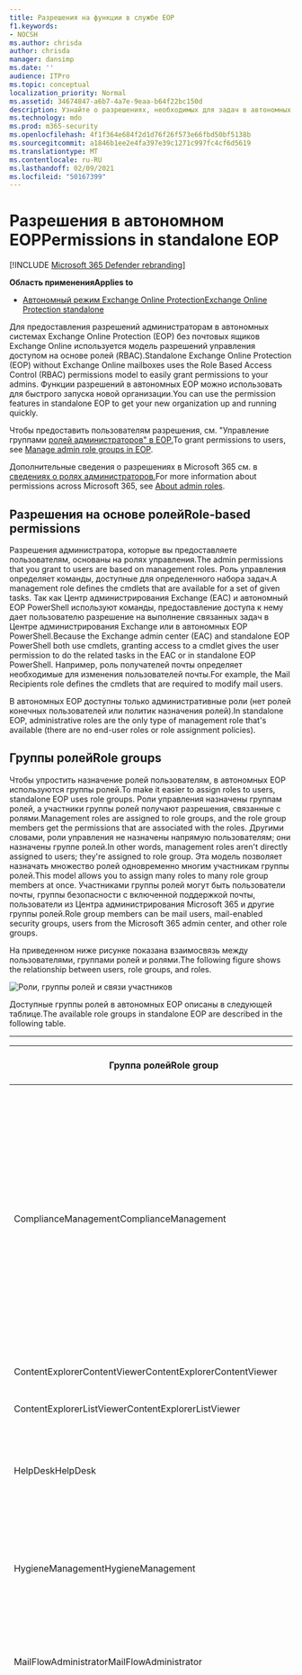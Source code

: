 ```yaml
---
title: Разрешения на функции в службе EOP
f1.keywords:
- NOCSH
ms.author: chrisda
author: chrisda
manager: dansimp
ms.date: ''
audience: ITPro
ms.topic: conceptual
localization_priority: Normal
ms.assetid: 34674847-a6b7-4a7e-9eaa-b64f22bc150d
description: Узнайте о разрешениях, необходимых для задач в автономных средствах Exchange Online Protection
ms.technology: mdo
ms.prod: m365-security
ms.openlocfilehash: 4f1f364e684f2d1d76f26f573e66fbd50bf5138b
ms.sourcegitcommit: a1846b1ee2e4fa397e39c1271c997fc4cf6d5619
ms.translationtype: MT
ms.contentlocale: ru-RU
ms.lasthandoff: 02/09/2021
ms.locfileid: "50167399"
---
```

# <a name="permissions-in-standalone-eop"></a><span data-ttu-id="bd343-103">Разрешения в автономном EOP</span><span class="sxs-lookup"><span data-stu-id="bd343-103">Permissions in standalone EOP</span></span>

[!INCLUDE [Microsoft 365 Defender rebranding](../includes/microsoft-defender-for-office.md)]

<span data-ttu-id="bd343-104">**Область применения**</span><span class="sxs-lookup"><span data-stu-id="bd343-104">**Applies to**</span></span>
-  [<span data-ttu-id="bd343-105">Автономный режим Exchange Online Protection</span><span class="sxs-lookup"><span data-stu-id="bd343-105">Exchange Online Protection standalone</span></span>](https://go.microsoft.com/fwlink/?linkid=2148611)

<span data-ttu-id="bd343-106">Для предоставления разрешений администраторам в автономных системах Exchange Online Protection (EOP) без почтовых ящиков Exchange Online используется модель разрешений управления доступом на основе ролей (RBAC).</span><span class="sxs-lookup"><span data-stu-id="bd343-106">Standalone Exchange Online Protection (EOP) without Exchange Online mailboxes uses the Role Based Access Control (RBAC) permissions model to easily grant permissions to your admins.</span></span> <span data-ttu-id="bd343-107">Функции разрешений в автономных EOP можно использовать для быстрого запуска новой организации.</span><span class="sxs-lookup"><span data-stu-id="bd343-107">You can use the permission features in standalone EOP to get your new organization up and running quickly.</span></span>

<span data-ttu-id="bd343-108">Чтобы предоставить пользователям разрешения, см. "Управление группами [ролей администраторов" в EOP.](manage-admin-role-group-permissions-in-eop.md)</span><span class="sxs-lookup"><span data-stu-id="bd343-108">To grant permissions to users, see [Manage admin role groups in EOP](manage-admin-role-group-permissions-in-eop.md).</span></span>

<span data-ttu-id="bd343-109">Дополнительные сведения о разрешениях в Microsoft 365 см. в [сведениях о ролях администраторов.](https://docs.microsoft.com/microsoft-365/admin/add-users/about-admin-roles)</span><span class="sxs-lookup"><span data-stu-id="bd343-109">For more information about permissions across Microsoft 365, see [About admin roles](https://docs.microsoft.com/microsoft-365/admin/add-users/about-admin-roles).</span></span>

## <a name="role-based-permissions"></a><span data-ttu-id="bd343-110">Разрешения на основе ролей</span><span class="sxs-lookup"><span data-stu-id="bd343-110">Role-based permissions</span></span>

<span data-ttu-id="bd343-111">Разрешения администратора, которые вы предоставляете пользователям, основаны на ролях управления.</span><span class="sxs-lookup"><span data-stu-id="bd343-111">The admin permissions that you grant to users are based on management roles.</span></span> <span data-ttu-id="bd343-112">Роль управления определяет команды, доступные для определенного набора задач.</span><span class="sxs-lookup"><span data-stu-id="bd343-112">A management role defines the cmdlets that are available for a set of given tasks.</span></span> <span data-ttu-id="bd343-113">Так как Центр администрирования Exchange (EAC) и автономный EOP PowerShell используют команды, предоставление доступа к нему дает пользователю разрешение на выполнение связанных задач в Центре администрирования Exchange или в автономных EOP PowerShell.</span><span class="sxs-lookup"><span data-stu-id="bd343-113">Because the Exchange admin center (EAC) and standalone EOP PowerShell both use cmdlets, granting access to a cmdlet gives the user permission to do the related tasks in the EAC or in standalone EOP PowerShell.</span></span> <span data-ttu-id="bd343-114">Например, роль получателей почты определяет необходимые для изменения пользователей почты.</span><span class="sxs-lookup"><span data-stu-id="bd343-114">For example, the Mail Recipients role defines the cmdlets that are required to modify mail users.</span></span>

<span data-ttu-id="bd343-115">В автономных EOP доступны только административные роли (нет ролей конечных пользователей или политик назначения ролей).</span><span class="sxs-lookup"><span data-stu-id="bd343-115">In standalone EOP, administrative roles are the only type of management role that's available (there are no end-user roles or role assignment policies).</span></span>

## <a name="role-groups"></a><span data-ttu-id="bd343-116">Группы ролей</span><span class="sxs-lookup"><span data-stu-id="bd343-116">Role groups</span></span>

<span data-ttu-id="bd343-117">Чтобы упростить назначение ролей пользователям, в автономных EOP используются группы ролей.</span><span class="sxs-lookup"><span data-stu-id="bd343-117">To make it easier to assign roles to users, standalone EOP uses role groups.</span></span> <span data-ttu-id="bd343-118">Роли управления назначены группам ролей, а участники группы ролей получают разрешения, связанные с ролями.</span><span class="sxs-lookup"><span data-stu-id="bd343-118">Management roles are assigned to role groups, and the role group members get the permissions that are associated with the roles.</span></span> <span data-ttu-id="bd343-119">Другими словами, роли управления не назначены напрямую пользователям; они назначены группе ролей.</span><span class="sxs-lookup"><span data-stu-id="bd343-119">In other words, management roles aren't directly assigned to users; they're assigned to role group.</span></span> <span data-ttu-id="bd343-120">Эта модель позволяет назначать множество ролей одновременно многим участникам группы ролей.</span><span class="sxs-lookup"><span data-stu-id="bd343-120">This model allows you to assign many roles to many role group members at once.</span></span> <span data-ttu-id="bd343-121">Участниками группы ролей могут быть пользователи почты, группы безопасности с включенной поддержкой почты, пользователи из Центра администрирования Microsoft 365 и другие группы ролей.</span><span class="sxs-lookup"><span data-stu-id="bd343-121">Role group members can be mail users, mail-enabled security groups, users from the Microsoft 365 admin center, and other role groups.</span></span>

<span data-ttu-id="bd343-122">На приведенном ниже рисунке показана взаимосвязь между пользователями, группами ролей и ролями.</span><span class="sxs-lookup"><span data-stu-id="bd343-122">The following figure shows the relationship between users, role groups, and roles.</span></span>

![Роли, группы ролей и связи участников](../../media/ITPro_Security_RBAC_EXO_SimplifiedRoleGroupRelationship.png)

<span data-ttu-id="bd343-124">Доступные группы ролей в автономных EOP описаны в следующей таблице.</span><span class="sxs-lookup"><span data-stu-id="bd343-124">The available role groups in standalone EOP are described in the following table.</span></span>

****

|<span data-ttu-id="bd343-125">Группа ролей</span><span class="sxs-lookup"><span data-stu-id="bd343-125">Role group</span></span>|<span data-ttu-id="bd343-126">Описание</span><span class="sxs-lookup"><span data-stu-id="bd343-126">Description</span></span>|<span data-ttu-id="bd343-127">Назначены роли по умолчанию</span><span class="sxs-lookup"><span data-stu-id="bd343-127">Default roles assigned</span></span>|
|---|---|---|
|<span data-ttu-id="bd343-128">ComplianceManagement</span><span class="sxs-lookup"><span data-stu-id="bd343-128">ComplianceManagement</span></span>|<span data-ttu-id="bd343-129">Настройте и управляйте настройками соответствия в организации, включая предотвращение потери данных (DLP), если ваша подписка обладает возможностями защиты от потери данных.</span><span class="sxs-lookup"><span data-stu-id="bd343-129">Configure and manage compliance settings within the organization, including data loss prevention (DLP) if your subscription has DLP capabilities.</span></span> <p> <span data-ttu-id="bd343-130">Члены роли [администратора соответствия](https://docs.microsoft.com/azure/active-directory/users-groups-roles/directory-assign-admin-roles#compliance-administrator) требованиям в Azure AD автоматически получают разрешения этой группы ролей.</span><span class="sxs-lookup"><span data-stu-id="bd343-130">Members of the [Compliance Administrator](https://docs.microsoft.com/azure/active-directory/users-groups-roles/directory-assign-admin-roles#compliance-administrator) role in Azure AD automatically get the permissions of this role group.</span></span>|<span data-ttu-id="bd343-131">Журналы аудита</span><span class="sxs-lookup"><span data-stu-id="bd343-131">Audit Logs</span></span> <p> <span data-ttu-id="bd343-132">Администрирование соответствия требованиям</span><span class="sxs-lookup"><span data-stu-id="bd343-132">Compliance Administration</span></span> <p> <span data-ttu-id="bd343-133">Управление правами на доступ к данным</span><span class="sxs-lookup"><span data-stu-id="bd343-133">Information Rights Management</span></span> <p> <span data-ttu-id="bd343-134">Управление хранением</span><span class="sxs-lookup"><span data-stu-id="bd343-134">Retention Management</span></span> <p> <span data-ttu-id="bd343-135">View-Only аудита</span><span class="sxs-lookup"><span data-stu-id="bd343-135">View-Only Audit Logs</span></span> <p> <span data-ttu-id="bd343-136">Конфигурация только для чтения</span><span class="sxs-lookup"><span data-stu-id="bd343-136">View-Only Configuration</span></span> <p> <span data-ttu-id="bd343-137">Получатели только для чтения</span><span class="sxs-lookup"><span data-stu-id="bd343-137">View-Only Recipients</span></span>|
|<span data-ttu-id="bd343-138">ContentExplorerContentViewer</span><span class="sxs-lookup"><span data-stu-id="bd343-138">ContentExplorerContentViewer</span></span>|<span data-ttu-id="bd343-139">Не используется.</span><span class="sxs-lookup"><span data-stu-id="bd343-139">Not used.</span></span>|<span data-ttu-id="bd343-140">Просмотр контента классификации данных</span><span class="sxs-lookup"><span data-stu-id="bd343-140">Data Classification Content Viewer</span></span>|
|<span data-ttu-id="bd343-141">ContentExplorerListViewer</span><span class="sxs-lookup"><span data-stu-id="bd343-141">ContentExplorerListViewer</span></span>|<span data-ttu-id="bd343-142">Не используется.</span><span class="sxs-lookup"><span data-stu-id="bd343-142">Not used.</span></span>|<span data-ttu-id="bd343-143">Просмотр списка классификации данных</span><span class="sxs-lookup"><span data-stu-id="bd343-143">Data Classification List Viewer</span></span>|
|<span data-ttu-id="bd343-144">HelpDesk</span><span class="sxs-lookup"><span data-stu-id="bd343-144">HelpDesk</span></span>|<span data-ttu-id="bd343-145">Просмотр почтовых пользователей и управление ими.</span><span class="sxs-lookup"><span data-stu-id="bd343-145">View and manage mail users.</span></span>|<span data-ttu-id="bd343-146">Сброс пароля</span><span class="sxs-lookup"><span data-stu-id="bd343-146">Reset Password</span></span> <p> <span data-ttu-id="bd343-147">Параметры пользователя</span><span class="sxs-lookup"><span data-stu-id="bd343-147">User Options</span></span> <p> <span data-ttu-id="bd343-148">Получатели только для чтения</span><span class="sxs-lookup"><span data-stu-id="bd343-148">View-Only Recipients</span></span>|
|<span data-ttu-id="bd343-149">HygieneManagement</span><span class="sxs-lookup"><span data-stu-id="bd343-149">HygieneManagement</span></span>|<span data-ttu-id="bd343-150">Управление функциями защиты (защита от нежелательной почты, вредоносных программ и т. д.).</span><span class="sxs-lookup"><span data-stu-id="bd343-150">Manage protection features (anti-spam, anti-malware, etc.).</span></span>|<span data-ttu-id="bd343-151">Санативная транспортировка</span><span class="sxs-lookup"><span data-stu-id="bd343-151">Transport Hygiene</span></span> <p> <span data-ttu-id="bd343-152">Конфигурация только для чтения</span><span class="sxs-lookup"><span data-stu-id="bd343-152">View-Only Configuration</span></span> <p> <span data-ttu-id="bd343-153">Получатели только для чтения</span><span class="sxs-lookup"><span data-stu-id="bd343-153">View-Only Recipients</span></span>|
|<span data-ttu-id="bd343-154">MailFlowAdministrator</span><span class="sxs-lookup"><span data-stu-id="bd343-154">MailFlowAdministrator</span></span>|<span data-ttu-id="bd343-155">Просмотр и управление принятыми доменами и соединитетелями</span><span class="sxs-lookup"><span data-stu-id="bd343-155">View and manage accepted domains and connectors</span></span>|<span data-ttu-id="bd343-156">Удаленные и принятые домены</span><span class="sxs-lookup"><span data-stu-id="bd343-156">Remote and Accepted Domains</span></span> <p> <span data-ttu-id="bd343-157">Получатели только для чтения</span><span class="sxs-lookup"><span data-stu-id="bd343-157">View-Only Recipients</span></span>|
|<span data-ttu-id="bd343-158">OrganizationManagement</span><span class="sxs-lookup"><span data-stu-id="bd343-158">OrganizationManagement</span></span>|<span data-ttu-id="bd343-159">Доступ администратора ко всей организации и возможность выполнения практически любой задачи.</span><span class="sxs-lookup"><span data-stu-id="bd343-159">Admin access to the entire organization and the ability to perform almost any task.</span></span> <p> <span data-ttu-id="bd343-160">Члены роли [глобального администратора](https://docs.microsoft.com/azure/active-directory/users-groups-roles/directory-assign-admin-roles#global-administrator--company-administrator) в Azure AD автоматически получают разрешения этой группы ролей.</span><span class="sxs-lookup"><span data-stu-id="bd343-160">Members of the [Global Administrator](https://docs.microsoft.com/azure/active-directory/users-groups-roles/directory-assign-admin-roles#global-administrator--company-administrator) role in Azure AD automatically get the permissions of this role group.</span></span> <p> <span data-ttu-id="bd343-161">**Важно!** Поскольку группа ролей OrganizationManagement является мощной ролью, только пользователи, которые выполняют административные задачи на уровне организации, должны быть членами этой группы ролей.</span><span class="sxs-lookup"><span data-stu-id="bd343-161">**Important**: Because the OrganizationManagement role group is a powerful role, only users that perform organizational-level administrative tasks should be members of this role group.</span></span>|<span data-ttu-id="bd343-162">AntiMalware</span><span class="sxs-lookup"><span data-stu-id="bd343-162">AntiMalware</span></span> <p> <span data-ttu-id="bd343-163">AntiSpam</span><span class="sxs-lookup"><span data-stu-id="bd343-163">AntiSpam</span></span> <p> <span data-ttu-id="bd343-164">Журналы аудита</span><span class="sxs-lookup"><span data-stu-id="bd343-164">Audit Logs</span></span> <p> <span data-ttu-id="bd343-165">Администратор соответствия</span><span class="sxs-lookup"><span data-stu-id="bd343-165">Compliance Administrator</span></span> <p> <span data-ttu-id="bd343-166">Динамические группы рассылки</span><span class="sxs-lookup"><span data-stu-id="bd343-166">Distribution Groups</span></span> <p> <span data-ttu-id="bd343-167">Управление правами на доступ к данным</span><span class="sxs-lookup"><span data-stu-id="bd343-167">Information Rights Management</span></span> <p> <span data-ttu-id="bd343-168">Создание получателей почты</span><span class="sxs-lookup"><span data-stu-id="bd343-168">Mail Recipient Creation</span></span> <p> <span data-ttu-id="bd343-169">Получатели почты</span><span class="sxs-lookup"><span data-stu-id="bd343-169">Mail Recipients</span></span> <p> <span data-ttu-id="bd343-170">Отслеживание сообщений</span><span class="sxs-lookup"><span data-stu-id="bd343-170">Message Tracking</span></span> <p> <span data-ttu-id="bd343-171">Миграция</span><span class="sxs-lookup"><span data-stu-id="bd343-171">Migration</span></span> <p> <span data-ttu-id="bd343-172">Клиентский доступ организации</span><span class="sxs-lookup"><span data-stu-id="bd343-172">Organization Client Access</span></span> <p> <span data-ttu-id="bd343-173">Конфигурация организации</span><span class="sxs-lookup"><span data-stu-id="bd343-173">Organization Configuration</span></span> <p> <span data-ttu-id="bd343-174">Параметры транспорта организации</span><span class="sxs-lookup"><span data-stu-id="bd343-174">Organization Transport Settings</span></span> <p> <span data-ttu-id="bd343-175">Карантин</span><span class="sxs-lookup"><span data-stu-id="bd343-175">Quarantine</span></span> <p> <span data-ttu-id="bd343-176">Политики получателей</span><span class="sxs-lookup"><span data-stu-id="bd343-176">Recipient Policies</span></span> <p> <span data-ttu-id="bd343-177">Удаленные и принятые домены</span><span class="sxs-lookup"><span data-stu-id="bd343-177">Remote and Accepted Domains</span></span> <p> <span data-ttu-id="bd343-178">Сброс пароля</span><span class="sxs-lookup"><span data-stu-id="bd343-178">Reset Password</span></span> <p> <span data-ttu-id="bd343-179">Управление хранением</span><span class="sxs-lookup"><span data-stu-id="bd343-179">Retention Management</span></span> <p> <span data-ttu-id="bd343-180">Управление ролами</span><span class="sxs-lookup"><span data-stu-id="bd343-180">Role Management</span></span> <p> <span data-ttu-id="bd343-181">Администратор безопасности</span><span class="sxs-lookup"><span data-stu-id="bd343-181">Security Administrator</span></span> <p> <span data-ttu-id="bd343-182">Создание и членство в группах безопасности</span><span class="sxs-lookup"><span data-stu-id="bd343-182">Security Group Creation and Membership</span></span> <p> <span data-ttu-id="bd343-183">Читатель сведений о безопасности</span><span class="sxs-lookup"><span data-stu-id="bd343-183">Security Reader</span></span> <p> <span data-ttu-id="bd343-184">Администратор меток конфиденциальности</span><span class="sxs-lookup"><span data-stu-id="bd343-184">Sensitivity Label Administrator</span></span> <p> <span data-ttu-id="bd343-185">Контроль</span><span class="sxs-lookup"><span data-stu-id="bd343-185">Supervision</span></span> <p> <span data-ttu-id="bd343-186">Санативная транспортировка</span><span class="sxs-lookup"><span data-stu-id="bd343-186">Transport Hygiene</span></span> <p> <span data-ttu-id="bd343-187">Правила транспорта</span><span class="sxs-lookup"><span data-stu-id="bd343-187">Transport Rules</span></span> <p> <span data-ttu-id="bd343-188">Параметры пользователя</span><span class="sxs-lookup"><span data-stu-id="bd343-188">User Options</span></span> <p> <span data-ttu-id="bd343-189">View-Only antiMalware</span><span class="sxs-lookup"><span data-stu-id="bd343-189">View-Only AntiMalware</span></span> <p> <span data-ttu-id="bd343-190">View-Only antiSpam</span><span class="sxs-lookup"><span data-stu-id="bd343-190">View-Only AntiSpam</span></span> <p> <span data-ttu-id="bd343-191">View-Only аудита</span><span class="sxs-lookup"><span data-stu-id="bd343-191">View-Only Audit Logs</span></span> <p> <span data-ttu-id="bd343-192">Конфигурация только для чтения</span><span class="sxs-lookup"><span data-stu-id="bd343-192">View-Only Configuration</span></span> <p> <span data-ttu-id="bd343-193">View-Only карантина</span><span class="sxs-lookup"><span data-stu-id="bd343-193">View-Only Quarantine</span></span> <p> <span data-ttu-id="bd343-194">Получатели только для чтения</span><span class="sxs-lookup"><span data-stu-id="bd343-194">View-Only Recipients</span></span> <p> <span data-ttu-id="bd343-195">View-Only Threat Intelligence</span><span class="sxs-lookup"><span data-stu-id="bd343-195">View-Only Threat Intelligence</span></span>|
|<span data-ttu-id="bd343-196">QuarantineAdministrator</span><span class="sxs-lookup"><span data-stu-id="bd343-196">QuarantineAdministrator</span></span>|<span data-ttu-id="bd343-197">Управление сообщениями на карантине для всех получателей.</span><span class="sxs-lookup"><span data-stu-id="bd343-197">Manage quarantined messages for all recipients.</span></span>|<span data-ttu-id="bd343-198">Карантин</span><span class="sxs-lookup"><span data-stu-id="bd343-198">Quarantine</span></span>|
|<span data-ttu-id="bd343-199">RecipientManagement</span><span class="sxs-lookup"><span data-stu-id="bd343-199">RecipientManagement</span></span>|<span data-ttu-id="bd343-200">Создание, управление и удаление объектов получателей в организации.</span><span class="sxs-lookup"><span data-stu-id="bd343-200">Create, manage, and remove recipient objects in the organization.</span></span>|<span data-ttu-id="bd343-201">Динамические группы рассылки</span><span class="sxs-lookup"><span data-stu-id="bd343-201">Distribution Groups</span></span> <p> <span data-ttu-id="bd343-202">Создание получателей почты</span><span class="sxs-lookup"><span data-stu-id="bd343-202">Mail Recipient Creation</span></span> <p> <span data-ttu-id="bd343-203">Получатели почты</span><span class="sxs-lookup"><span data-stu-id="bd343-203">Mail Recipients</span></span> <p> <span data-ttu-id="bd343-204">Отслеживание сообщений</span><span class="sxs-lookup"><span data-stu-id="bd343-204">Message Tracking</span></span> <p> <span data-ttu-id="bd343-205">Миграция</span><span class="sxs-lookup"><span data-stu-id="bd343-205">Migration</span></span> <p> <span data-ttu-id="bd343-206">Политики получателей</span><span class="sxs-lookup"><span data-stu-id="bd343-206">Recipient Policies</span></span> <p> <span data-ttu-id="bd343-207">Сброс пароля</span><span class="sxs-lookup"><span data-stu-id="bd343-207">Reset Password</span></span>|
|<span data-ttu-id="bd343-208">RecordsManagement</span><span class="sxs-lookup"><span data-stu-id="bd343-208">RecordsManagement</span></span>|<span data-ttu-id="bd343-209">Настройте функции соответствия требованиям, такие как теги политики хранения, классификации сообщений и правила потока почты (также известные как правила транспорта).</span><span class="sxs-lookup"><span data-stu-id="bd343-209">Configure compliance features, such as retention policy tags, message classifications, and mail flow rules (also known as transport rules).</span></span>|<span data-ttu-id="bd343-210">Отслеживание сообщений</span><span class="sxs-lookup"><span data-stu-id="bd343-210">Message Tracking</span></span> <p> <span data-ttu-id="bd343-211">Управление хранением</span><span class="sxs-lookup"><span data-stu-id="bd343-211">Retention Management</span></span> <p> <span data-ttu-id="bd343-212">Правила транспорта</span><span class="sxs-lookup"><span data-stu-id="bd343-212">Transport Rules</span></span>|
|<span data-ttu-id="bd343-213">SecurityAdministrator</span><span class="sxs-lookup"><span data-stu-id="bd343-213">SecurityAdministrator</span></span>|<span data-ttu-id="bd343-214">Настройте все аспекты защиты в организации (защита от нежелательной почты, вредоносных программ, защита от спуфинга, карантин и т. д.).</span><span class="sxs-lookup"><span data-stu-id="bd343-214">Configure all aspects of protection in the organization (anti-spam, anti-malware, anti-spoofing, quarantine, etc.).</span></span> <p> <span data-ttu-id="bd343-215">Члены роли [администратора безопасности](https://docs.microsoft.com/azure/active-directory/users-groups-roles/directory-assign-admin-roles#security-administrator) в Azure AD автоматически получают разрешения этой группы ролей.</span><span class="sxs-lookup"><span data-stu-id="bd343-215">Members of the [Security Administrator](https://docs.microsoft.com/azure/active-directory/users-groups-roles/directory-assign-admin-roles#security-administrator) role in Azure AD automatically get the permissions of this role group.</span></span>|<span data-ttu-id="bd343-216">AntiMalware</span><span class="sxs-lookup"><span data-stu-id="bd343-216">AntiMalware</span></span> <p> <span data-ttu-id="bd343-217">AntiSpam</span><span class="sxs-lookup"><span data-stu-id="bd343-217">AntiSpam</span></span> <p> <span data-ttu-id="bd343-218">Журналы аудита</span><span class="sxs-lookup"><span data-stu-id="bd343-218">Audit Logs</span></span> <p> <span data-ttu-id="bd343-219">Карантин</span><span class="sxs-lookup"><span data-stu-id="bd343-219">Quarantine</span></span> <p> <span data-ttu-id="bd343-220">Администратор безопасности</span><span class="sxs-lookup"><span data-stu-id="bd343-220">Security Administrator</span></span> <p> <span data-ttu-id="bd343-221">Администратор меток конфиденциальности</span><span class="sxs-lookup"><span data-stu-id="bd343-221">Sensitivity Label Administrator</span></span> <p> <span data-ttu-id="bd343-222">View-Only antiMalware</span><span class="sxs-lookup"><span data-stu-id="bd343-222">View-Only AntiMalware</span></span> <p> <span data-ttu-id="bd343-223">View-Only antiSpam</span><span class="sxs-lookup"><span data-stu-id="bd343-223">View-Only AntiSpam</span></span> <p> <span data-ttu-id="bd343-224">View-Only аудита</span><span class="sxs-lookup"><span data-stu-id="bd343-224">View-Only Audit Logs</span></span> <p> <span data-ttu-id="bd343-225">View-Only карантина</span><span class="sxs-lookup"><span data-stu-id="bd343-225">View-Only Quarantine</span></span> <p> <span data-ttu-id="bd343-226">View-Only Threat Intelligence</span><span class="sxs-lookup"><span data-stu-id="bd343-226">View-Only Threat Intelligence</span></span>|
|<span data-ttu-id="bd343-227">SecurityReader</span><span class="sxs-lookup"><span data-stu-id="bd343-227">SecurityReader</span></span>|<span data-ttu-id="bd343-228">Доступ только для просмотра ко всем аспектам защиты в организации (защита от нежелательной почты, вредоносных программ, защита от спуфинга, карантин и т. д.).</span><span class="sxs-lookup"><span data-stu-id="bd343-228">View-only access to all aspects of protection in the organization (anti-spam, anti-malware, anti-spoofing, quarantine, etc.).</span></span> <p> <span data-ttu-id="bd343-229">Участники роли ["Читатель](https://docs.microsoft.com/azure/active-directory/users-groups-roles/directory-assign-admin-roles#security-reader) безопасности" в Azure AD автоматически получают разрешения этой группы ролей.</span><span class="sxs-lookup"><span data-stu-id="bd343-229">Members of the [Security Reader](https://docs.microsoft.com/azure/active-directory/users-groups-roles/directory-assign-admin-roles#security-reader) role in Azure AD automatically get the permissions of this role group.</span></span>|<span data-ttu-id="bd343-230">Читатель сведений о безопасности</span><span class="sxs-lookup"><span data-stu-id="bd343-230">Security Reader</span></span> <p> <span data-ttu-id="bd343-231">View-Only antiMalware</span><span class="sxs-lookup"><span data-stu-id="bd343-231">View-Only AntiMalware</span></span> <p> <span data-ttu-id="bd343-232">View-Only antiSpam</span><span class="sxs-lookup"><span data-stu-id="bd343-232">View-Only AntiSpam</span></span> <p> <span data-ttu-id="bd343-233">View-Only карантина</span><span class="sxs-lookup"><span data-stu-id="bd343-233">View-Only Quarantine</span></span> <p> <span data-ttu-id="bd343-234">View-Only Threat Intelligence</span><span class="sxs-lookup"><span data-stu-id="bd343-234">View-Only Threat Intelligence</span></span>|
|<span data-ttu-id="bd343-235">TenantAdmins</span><span class="sxs-lookup"><span data-stu-id="bd343-235">TenantAdmins</span></span>|<span data-ttu-id="bd343-236">Членство в этой группе ролей синхронизируется между службами и управляется централизованно.</span><span class="sxs-lookup"><span data-stu-id="bd343-236">Membership in this role group is synchronized across services and managed centrally.</span></span> <span data-ttu-id="bd343-237">По умолчанию этой группе ролей не назначены роли.</span><span class="sxs-lookup"><span data-stu-id="bd343-237">By default, this role group is not assigned any roles.</span></span> <span data-ttu-id="bd343-238">Однако она будет членом группы ролей "Управление организацией" и наследуют эти разрешения.</span><span class="sxs-lookup"><span data-stu-id="bd343-238">However, it will be a member of the Organization Management role group and will inherit those permissions.</span></span>|<span data-ttu-id="bd343-239">Нет</span><span class="sxs-lookup"><span data-stu-id="bd343-239">none</span></span>|
|<span data-ttu-id="bd343-240">ViewOnlyOrganizationManagement</span><span class="sxs-lookup"><span data-stu-id="bd343-240">ViewOnlyOrganizationManagement</span></span>|<span data-ttu-id="bd343-241">Просмотр объектов получателей, защиты и конфигурации и их свойств в организации.</span><span class="sxs-lookup"><span data-stu-id="bd343-241">View recipient, protection, and configuration objects and their properties in the organization.</span></span>|<span data-ttu-id="bd343-242">Администратор соответствия</span><span class="sxs-lookup"><span data-stu-id="bd343-242">Compliance Administrator</span></span> <p> <span data-ttu-id="bd343-243">Администратор безопасности</span><span class="sxs-lookup"><span data-stu-id="bd343-243">Security Administrator</span></span> <p> <span data-ttu-id="bd343-244">Читатель сведений о безопасности</span><span class="sxs-lookup"><span data-stu-id="bd343-244">Security Reader</span></span> <p> <span data-ttu-id="bd343-245">Администратор меток конфиденциальности</span><span class="sxs-lookup"><span data-stu-id="bd343-245">Sensitivity Label Administrator</span></span> <p> <span data-ttu-id="bd343-246">Конфигурация только для чтения</span><span class="sxs-lookup"><span data-stu-id="bd343-246">View-Only Configuration</span></span> <p> <span data-ttu-id="bd343-247">Получатели только для чтения</span><span class="sxs-lookup"><span data-stu-id="bd343-247">View-Only Recipients</span></span>|
|

<span data-ttu-id="bd343-248">Если вы работаете в небольшой организации, где всего несколько администраторов, может потребоваться добавить этих пользователей только в группу ролей Управление организацией, и вам, возможно, никогда не потребуется использовать другие группы ролей.</span><span class="sxs-lookup"><span data-stu-id="bd343-248">If you work in a small organization that has only a few admins, you might need to add those users to the Organization Management role group only, and you may never need to use the other role groups.</span></span> <span data-ttu-id="bd343-249">Если вы работаете в более крупной организации, у вас могут быть администраторы, которые выполняют определенные задачи, например настройку получателей.</span><span class="sxs-lookup"><span data-stu-id="bd343-249">If you work in a larger organization, you might have admins who perform specific tasks, such as recipient configuration.</span></span> <span data-ttu-id="bd343-250">В таких случаях можно добавить одного администратора в группу ролей "Управление получателями", а другого в группу ролей "Управление организацией".</span><span class="sxs-lookup"><span data-stu-id="bd343-250">In those cases, you might add one admin to the Recipient Management role group, and another admin to the Organization Management role group.</span></span> <span data-ttu-id="bd343-251">Затем эти администраторы смогут управлять своими областями, но у них не будет разрешений на управление областями, за которые они не отвечают.</span><span class="sxs-lookup"><span data-stu-id="bd343-251">Those admins can then manage their specific areas, but they won't have permissions to manage areas they're not responsible for.</span></span>

<span data-ttu-id="bd343-252">Если встроенные группы ролей в Exchange Online не соответствуют заданиям администраторов, можно создать группы ролей и добавить в них роли.</span><span class="sxs-lookup"><span data-stu-id="bd343-252">If the built-in role groups in Exchange Online don't match the job function of your administrators, you can create role groups and add roles to them.</span></span> <span data-ttu-id="bd343-253">Дополнительные сведения см. в [под управлением группами ролей в автономных EOP.](manage-admin-role-group-permissions-in-eop.md)</span><span class="sxs-lookup"><span data-stu-id="bd343-253">For more information, see [Manage role groups in standalone EOP](manage-admin-role-group-permissions-in-eop.md).</span></span>

## <a name="roles"></a><span data-ttu-id="bd343-254">Roles</span><span class="sxs-lookup"><span data-stu-id="bd343-254">Roles</span></span>

<span data-ttu-id="bd343-255">Встроенные роли, доступные в автономных EOP, описаны в следующей таблице.</span><span class="sxs-lookup"><span data-stu-id="bd343-255">The built-in roles that are available in standalone EOP are described in the following table.</span></span>

****

|<span data-ttu-id="bd343-256">Role\*\*</span><span class="sxs-lookup"><span data-stu-id="bd343-256">Role\*\*</span></span>|<span data-ttu-id="bd343-257">Описание</span><span class="sxs-lookup"><span data-stu-id="bd343-257">Description</span></span>|<span data-ttu-id="bd343-258">Назначения группы ролей по умолчанию</span><span class="sxs-lookup"><span data-stu-id="bd343-258">Default role group assignments</span></span>|
|---|---|---|
|<span data-ttu-id="bd343-259">AntiMalware</span><span class="sxs-lookup"><span data-stu-id="bd343-259">AntiMalware</span></span>|<span data-ttu-id="bd343-260">Просмотр и изменение конфигурации и отчетов для функций антивредоносной программы.</span><span class="sxs-lookup"><span data-stu-id="bd343-260">View and modify the configuration and reports for anti-malware features.</span></span>|<span data-ttu-id="bd343-261">OrganizationManagement</span><span class="sxs-lookup"><span data-stu-id="bd343-261">OrganizationManagement</span></span> <p> <span data-ttu-id="bd343-262">SecurityAdministrator</span><span class="sxs-lookup"><span data-stu-id="bd343-262">SecurityAdministrator</span></span>|
|<span data-ttu-id="bd343-263">AntiSpam</span><span class="sxs-lookup"><span data-stu-id="bd343-263">AntiSpam</span></span>|<span data-ttu-id="bd343-264">Просмотр и изменение конфигурации и отчетов для функций борьбы с нежелательной почтой.</span><span class="sxs-lookup"><span data-stu-id="bd343-264">View and modify the configuration and reports for anti-spam features.</span></span>|<span data-ttu-id="bd343-265">OrganizationManagement</span><span class="sxs-lookup"><span data-stu-id="bd343-265">OrganizationManagement</span></span> <p> <span data-ttu-id="bd343-266">SecurityAdministrator</span><span class="sxs-lookup"><span data-stu-id="bd343-266">SecurityAdministrator</span></span>|
|<span data-ttu-id="bd343-267">Журналы аудита</span><span class="sxs-lookup"><span data-stu-id="bd343-267">Audit Logs</span></span>|<span data-ttu-id="bd343-268">Поиск в журнале аудита администратора и просмотр результатов.</span><span class="sxs-lookup"><span data-stu-id="bd343-268">Search the administrator audit log and view the results.</span></span>|<span data-ttu-id="bd343-269">ComplianceManagement</span><span class="sxs-lookup"><span data-stu-id="bd343-269">ComplianceManagement</span></span> <p> <span data-ttu-id="bd343-270">OrganizationManagement</span><span class="sxs-lookup"><span data-stu-id="bd343-270">OrganizationManagement</span></span> <p> <span data-ttu-id="bd343-271">SecurityAdministrator</span><span class="sxs-lookup"><span data-stu-id="bd343-271">SecurityAdministrator</span></span>|
|<span data-ttu-id="bd343-272">Администратор соответствия требованиям<sup>\*</sup></span><span class="sxs-lookup"><span data-stu-id="bd343-272">Compliance Administrator<sup>\*</sup></span></span>||<span data-ttu-id="bd343-273">ComplianceManagement</span><span class="sxs-lookup"><span data-stu-id="bd343-273">ComplianceManagement</span></span> <p> <span data-ttu-id="bd343-274">OrganizationManagement</span><span class="sxs-lookup"><span data-stu-id="bd343-274">OrganizationManagement</span></span> <p> <span data-ttu-id="bd343-275">ViewOnlyOrganizationManagement</span><span class="sxs-lookup"><span data-stu-id="bd343-275">ViewOnlyOrganizationManagement</span></span>|
|<span data-ttu-id="bd343-276">Просмотр контента классификации данных<sup>\*</sup></span><span class="sxs-lookup"><span data-stu-id="bd343-276">Data Classification Content Viewer<sup>\*</sup></span></span>||<span data-ttu-id="bd343-277">ContentExplorerContentViewer</span><span class="sxs-lookup"><span data-stu-id="bd343-277">ContentExplorerContentViewer</span></span>|
|<span data-ttu-id="bd343-278">Просмотр списка классификации данных<sup>\*</sup></span><span class="sxs-lookup"><span data-stu-id="bd343-278">Data Classification List Viewer<sup>\*</sup></span></span>||
|<span data-ttu-id="bd343-279">Динамические группы рассылки</span><span class="sxs-lookup"><span data-stu-id="bd343-279">Distribution Groups</span></span>|<span data-ttu-id="bd343-280">Создание и управление всеми группами рассылки, группами безопасности с включенной поддержкой почты и участниками.</span><span class="sxs-lookup"><span data-stu-id="bd343-280">Create and manage all distribution groups, mail-enabled security groups, and members.</span></span>|<span data-ttu-id="bd343-281">OrganizationManagement</span><span class="sxs-lookup"><span data-stu-id="bd343-281">OrganizationManagement</span></span> <p> <span data-ttu-id="bd343-282">RecipientManagement</span><span class="sxs-lookup"><span data-stu-id="bd343-282">RecipientManagement</span></span>|
|<span data-ttu-id="bd343-283">Управление правами на сведения<sup>\*</sup></span><span class="sxs-lookup"><span data-stu-id="bd343-283">Information Rights Management<sup>\*</sup></span></span>||<span data-ttu-id="bd343-284">ComplianceManagement</span><span class="sxs-lookup"><span data-stu-id="bd343-284">ComplianceManagement</span></span> <p> <span data-ttu-id="bd343-285">OrganizationManagement</span><span class="sxs-lookup"><span data-stu-id="bd343-285">OrganizationManagement</span></span>|
|<span data-ttu-id="bd343-286">Создание получателей почты</span><span class="sxs-lookup"><span data-stu-id="bd343-286">Mail Recipient Creation</span></span>|<span data-ttu-id="bd343-287">Создание и удаление почтовых пользователей.</span><span class="sxs-lookup"><span data-stu-id="bd343-287">Create and remove mail users.</span></span>|<span data-ttu-id="bd343-288">OrganizationManagement</span><span class="sxs-lookup"><span data-stu-id="bd343-288">OrganizationManagement</span></span> <p> <span data-ttu-id="bd343-289">RecipientManagement</span><span class="sxs-lookup"><span data-stu-id="bd343-289">RecipientManagement</span></span>|
|<span data-ttu-id="bd343-290">Получатели почты</span><span class="sxs-lookup"><span data-stu-id="bd343-290">Mail Recipients</span></span>|<span data-ttu-id="bd343-291">Изменение существующих почтовых пользователей.</span><span class="sxs-lookup"><span data-stu-id="bd343-291">Modify existing mail users.</span></span>|<span data-ttu-id="bd343-292">OrganizationManagement</span><span class="sxs-lookup"><span data-stu-id="bd343-292">OrganizationManagement</span></span> <p> <span data-ttu-id="bd343-293">RecipientManagement</span><span class="sxs-lookup"><span data-stu-id="bd343-293">RecipientManagement</span></span>|
|<span data-ttu-id="bd343-294">Отслеживание сообщений<sup>\*</sup></span><span class="sxs-lookup"><span data-stu-id="bd343-294">Message Tracking<sup>\*</sup></span></span>||<span data-ttu-id="bd343-295">OrganizationManagement</span><span class="sxs-lookup"><span data-stu-id="bd343-295">OrganizationManagement</span></span> <p> <span data-ttu-id="bd343-296">RecipientManagement</span><span class="sxs-lookup"><span data-stu-id="bd343-296">RecipientManagement</span></span> <p> <span data-ttu-id="bd343-297">Управление записями</span><span class="sxs-lookup"><span data-stu-id="bd343-297">Records Management</span></span>|
|<span data-ttu-id="bd343-298">Миграция<sup>\*</sup></span><span class="sxs-lookup"><span data-stu-id="bd343-298">Migration<sup>\*</sup></span></span>||<span data-ttu-id="bd343-299">OrganizationManagement</span><span class="sxs-lookup"><span data-stu-id="bd343-299">OrganizationManagement</span></span> <p> <span data-ttu-id="bd343-300">RecipientManagement</span><span class="sxs-lookup"><span data-stu-id="bd343-300">RecipientManagement</span></span>|
|<span data-ttu-id="bd343-301">MyBaseOptions</span><span class="sxs-lookup"><span data-stu-id="bd343-301">MyBaseOptions</span></span>|<span data-ttu-id="bd343-302">Позволяет пользователям просматривать собственные сообщения в карантине.</span><span class="sxs-lookup"><span data-stu-id="bd343-302">Allows users to view their own quarantined messages.</span></span> <p> <span data-ttu-id="bd343-303">Эта роль автоматически назначается пользователям, и ее нельзя назначить вручную.</span><span class="sxs-lookup"><span data-stu-id="bd343-303">This role is automatically assigned to users, and you can't assign it manually.</span></span>|<span data-ttu-id="bd343-304">Нет</span><span class="sxs-lookup"><span data-stu-id="bd343-304">none</span></span>|
|<span data-ttu-id="bd343-305">Клиентский доступ организации<sup>\*</sup></span><span class="sxs-lookup"><span data-stu-id="bd343-305">Organization Client Access<sup>\*</sup></span></span>||<span data-ttu-id="bd343-306">OrganizationManagement</span><span class="sxs-lookup"><span data-stu-id="bd343-306">OrganizationManagement</span></span>|
|<span data-ttu-id="bd343-307">Конфигурация организации</span><span class="sxs-lookup"><span data-stu-id="bd343-307">Organization Configuration</span></span>|<span data-ttu-id="bd343-308">Просмотр отчетов.</span><span class="sxs-lookup"><span data-stu-id="bd343-308">View reports.</span></span>|<span data-ttu-id="bd343-309">OrganizationManagement</span><span class="sxs-lookup"><span data-stu-id="bd343-309">OrganizationManagement</span></span>|
|<span data-ttu-id="bd343-310">Параметры транспорта организации<sup>\*</sup></span><span class="sxs-lookup"><span data-stu-id="bd343-310">Organization Transport Settings<sup>\*</sup></span></span>||<span data-ttu-id="bd343-311">OrganizationManagement</span><span class="sxs-lookup"><span data-stu-id="bd343-311">OrganizationManagement</span></span>|
|<span data-ttu-id="bd343-312">Карантин</span><span class="sxs-lookup"><span data-stu-id="bd343-312">Quarantine</span></span>|<span data-ttu-id="bd343-313">Управление всеми типами сообщений на карантине для всех получателей.</span><span class="sxs-lookup"><span data-stu-id="bd343-313">Manage all types of quarantined message for all recipients.</span></span>|<span data-ttu-id="bd343-314">OrganizationManagement</span><span class="sxs-lookup"><span data-stu-id="bd343-314">OrganizationManagement</span></span> <p> <span data-ttu-id="bd343-315">QuarantineAdministrator</span><span class="sxs-lookup"><span data-stu-id="bd343-315">QuarantineAdministrator</span></span> <p> <span data-ttu-id="bd343-316">SecurityAdministrator</span><span class="sxs-lookup"><span data-stu-id="bd343-316">SecurityAdministrator</span></span>|
|<span data-ttu-id="bd343-317">Политики получателей<sup>\*</sup></span><span class="sxs-lookup"><span data-stu-id="bd343-317">Recipient Policies<sup>\*</sup></span></span>||<span data-ttu-id="bd343-318">OrganizationManagement</span><span class="sxs-lookup"><span data-stu-id="bd343-318">OrganizationManagement</span></span> <p> <span data-ttu-id="bd343-319">RecipientManagement</span><span class="sxs-lookup"><span data-stu-id="bd343-319">RecipientManagement</span></span>|
|<span data-ttu-id="bd343-320">Удаленные и принятые домены</span><span class="sxs-lookup"><span data-stu-id="bd343-320">Remote and Accepted Domains</span></span>|<span data-ttu-id="bd343-321">Управление удаленными доменами, принятыми доменами и соединитетелями.</span><span class="sxs-lookup"><span data-stu-id="bd343-321">Manage remote domains, accepted domains, and connectors.</span></span>|<span data-ttu-id="bd343-322">MailFlowAdministrator</span><span class="sxs-lookup"><span data-stu-id="bd343-322">MailFlowAdministrator</span></span> <p> <span data-ttu-id="bd343-323">OrganizationManagement</span><span class="sxs-lookup"><span data-stu-id="bd343-323">OrganizationManagement</span></span>|
|<span data-ttu-id="bd343-324">Сброс пароля<sup>\*</sup></span><span class="sxs-lookup"><span data-stu-id="bd343-324">Reset Password<sup>\*</sup></span></span>||<span data-ttu-id="bd343-325">HelpDesk</span><span class="sxs-lookup"><span data-stu-id="bd343-325">HelpDesk</span></span> <p> <span data-ttu-id="bd343-326">OrganizationManagement</span><span class="sxs-lookup"><span data-stu-id="bd343-326">OrganizationManagement</span></span> <p> <span data-ttu-id="bd343-327">RecipientManagement</span><span class="sxs-lookup"><span data-stu-id="bd343-327">RecipientManagement</span></span>|
|<span data-ttu-id="bd343-328">Управление хранением<sup>\*</sup></span><span class="sxs-lookup"><span data-stu-id="bd343-328">Retention Management<sup>\*</sup></span></span>||<span data-ttu-id="bd343-329">ComplianceManagement</span><span class="sxs-lookup"><span data-stu-id="bd343-329">ComplianceManagement</span></span> <p> <span data-ttu-id="bd343-330">OrganizationManagement</span><span class="sxs-lookup"><span data-stu-id="bd343-330">OrganizationManagement</span></span> <p> <span data-ttu-id="bd343-331">RecordsManagement</span><span class="sxs-lookup"><span data-stu-id="bd343-331">RecordsManagement</span></span>|
|<span data-ttu-id="bd343-332">Управление ролами</span><span class="sxs-lookup"><span data-stu-id="bd343-332">Role Management</span></span>|<span data-ttu-id="bd343-333">Создание групп ролей и управление ими.</span><span class="sxs-lookup"><span data-stu-id="bd343-333">Create and manage role groups.</span></span>|<span data-ttu-id="bd343-334">OrganizationManagement</span><span class="sxs-lookup"><span data-stu-id="bd343-334">OrganizationManagement</span></span>|
|<span data-ttu-id="bd343-335">Администратор безопасности</span><span class="sxs-lookup"><span data-stu-id="bd343-335">Security Administrator</span></span>|<span data-ttu-id="bd343-336">Управление конфигурацией и отчетами для всех функций безопасности и защиты.</span><span class="sxs-lookup"><span data-stu-id="bd343-336">Manage the configuration and reports for all security and protection features.</span></span>|<span data-ttu-id="bd343-337">OrganizationManagement</span><span class="sxs-lookup"><span data-stu-id="bd343-337">OrganizationManagement</span></span> <p> <span data-ttu-id="bd343-338">SecurityAdministrator</span><span class="sxs-lookup"><span data-stu-id="bd343-338">SecurityAdministrator</span></span> <p> <span data-ttu-id="bd343-339">ViewOnlyOrganizationManagement</span><span class="sxs-lookup"><span data-stu-id="bd343-339">ViewOnlyOrganizationManagement</span></span>|
|<span data-ttu-id="bd343-340">Создание и членство в группах безопасности</span><span class="sxs-lookup"><span data-stu-id="bd343-340">Security Group Creation and Membership</span></span>|<span data-ttu-id="bd343-341">Создание групп безопасности с включенной поддержкой почты и управление ими.</span><span class="sxs-lookup"><span data-stu-id="bd343-341">Create and manage mail-enabled security groups.</span></span>|<span data-ttu-id="bd343-342">OrganizationManagement</span><span class="sxs-lookup"><span data-stu-id="bd343-342">OrganizationManagement</span></span>|
|<span data-ttu-id="bd343-343">Читатель сведений о безопасности</span><span class="sxs-lookup"><span data-stu-id="bd343-343">Security Reader</span></span>|<span data-ttu-id="bd343-344">Просмотр конфигурации и отчетов для функций безопасности и защиты.</span><span class="sxs-lookup"><span data-stu-id="bd343-344">View the configuration and reports for security and protection features.</span></span>|<span data-ttu-id="bd343-345">Управление организацией</span><span class="sxs-lookup"><span data-stu-id="bd343-345">Organization Management</span></span> <p> <span data-ttu-id="bd343-346">SecurityReader</span><span class="sxs-lookup"><span data-stu-id="bd343-346">SecurityReader</span></span> <p> <span data-ttu-id="bd343-347">ViewOnlyOrganizationManagement</span><span class="sxs-lookup"><span data-stu-id="bd343-347">ViewOnlyOrganizationManagement</span></span>|
|<span data-ttu-id="bd343-348">Администратор меток конфиденциальности<sup>\*</sup></span><span class="sxs-lookup"><span data-stu-id="bd343-348">Sensitivity Label Administrator<sup>\*</sup></span></span>||<span data-ttu-id="bd343-349">OrganizationManagement</span><span class="sxs-lookup"><span data-stu-id="bd343-349">OrganizationManagement</span></span> <p> <span data-ttu-id="bd343-350">SecurityAdministrator</span><span class="sxs-lookup"><span data-stu-id="bd343-350">SecurityAdministrator</span></span> <p> <span data-ttu-id="bd343-351">ViewOnlyOrganizationManagement</span><span class="sxs-lookup"><span data-stu-id="bd343-351">ViewOnlyOrganizationManagement</span></span>|
|<span data-ttu-id="bd343-352">Контроль<sup>\*</sup></span><span class="sxs-lookup"><span data-stu-id="bd343-352">Supervision<sup>\*</sup></span></span>||<span data-ttu-id="bd343-353">OrganizationManagement</span><span class="sxs-lookup"><span data-stu-id="bd343-353">OrganizationManagement</span></span>|
|<span data-ttu-id="bd343-354">Санативная транспортировка</span><span class="sxs-lookup"><span data-stu-id="bd343-354">Transport Hygiene</span></span>|<span data-ttu-id="bd343-355">Управление функциями для борьбы с вредоносными программами, нежелательной почтой и спуфинга.</span><span class="sxs-lookup"><span data-stu-id="bd343-355">Manage anti-malware, anti-spam features, and anti-spoofing features.</span></span>|<span data-ttu-id="bd343-356">HygieneManagement</span><span class="sxs-lookup"><span data-stu-id="bd343-356">HygieneManagement</span></span> <p> <span data-ttu-id="bd343-357">OrganizationManagement</span><span class="sxs-lookup"><span data-stu-id="bd343-357">OrganizationManagement</span></span>|
|<span data-ttu-id="bd343-358">Правила транспорта</span><span class="sxs-lookup"><span data-stu-id="bd343-358">Transport Rules</span></span>|<span data-ttu-id="bd343-359">Создание правил потока почты (также известных как правила транспорта) и управление ими.</span><span class="sxs-lookup"><span data-stu-id="bd343-359">Create and manage mail flow rules (also known as transport rules).</span></span>|<span data-ttu-id="bd343-360">OrganizationManagement</span><span class="sxs-lookup"><span data-stu-id="bd343-360">OrganizationManagement</span></span> <p> <span data-ttu-id="bd343-361">RecordsManagement</span><span class="sxs-lookup"><span data-stu-id="bd343-361">RecordsManagement</span></span>|
|<span data-ttu-id="bd343-362">Параметры пользователя</span><span class="sxs-lookup"><span data-stu-id="bd343-362">User Options</span></span>|<span data-ttu-id="bd343-363">Изменение существующих почтовых пользователей.</span><span class="sxs-lookup"><span data-stu-id="bd343-363">Modify existing mail users.</span></span>|<span data-ttu-id="bd343-364">HelpDesk</span><span class="sxs-lookup"><span data-stu-id="bd343-364">HelpDesk</span></span> <p> <span data-ttu-id="bd343-365">OrganizationManagement</span><span class="sxs-lookup"><span data-stu-id="bd343-365">OrganizationManagement</span></span>|
|<span data-ttu-id="bd343-366">View-Only antiMalware</span><span class="sxs-lookup"><span data-stu-id="bd343-366">View-Only AntiMalware</span></span>|<span data-ttu-id="bd343-367">Просмотр конфигурации и отчетов о функции антивредоносной программы.</span><span class="sxs-lookup"><span data-stu-id="bd343-367">View the configuration and reports for anti-malware features.</span></span>|<span data-ttu-id="bd343-368">OrganizationManagement</span><span class="sxs-lookup"><span data-stu-id="bd343-368">OrganizationManagement</span></span> <p> <span data-ttu-id="bd343-369">SecurityAdministrator</span><span class="sxs-lookup"><span data-stu-id="bd343-369">SecurityAdministrator</span></span> <p> <span data-ttu-id="bd343-370">SecurityReader</span><span class="sxs-lookup"><span data-stu-id="bd343-370">SecurityReader</span></span>|
|<span data-ttu-id="bd343-371">View-Only antiSpam</span><span class="sxs-lookup"><span data-stu-id="bd343-371">View-Only AntiSpam</span></span>|<span data-ttu-id="bd343-372">Просмотр конфигурации и отчетов для функций борьбы с нежелательной почтой.</span><span class="sxs-lookup"><span data-stu-id="bd343-372">View the configuration and reports for anti-spam features.</span></span>|<span data-ttu-id="bd343-373">OrganizationManagement</span><span class="sxs-lookup"><span data-stu-id="bd343-373">OrganizationManagement</span></span> <p> <span data-ttu-id="bd343-374">SecurityAdministrator</span><span class="sxs-lookup"><span data-stu-id="bd343-374">SecurityAdministrator</span></span> <p> <span data-ttu-id="bd343-375">SecurityReader</span><span class="sxs-lookup"><span data-stu-id="bd343-375">SecurityReader</span></span>|
|<span data-ttu-id="bd343-376">View-Only аудита</span><span class="sxs-lookup"><span data-stu-id="bd343-376">View-Only Audit Logs</span></span>|<span data-ttu-id="bd343-377">Поиск в журнале аудита администратора и просмотр результатов.</span><span class="sxs-lookup"><span data-stu-id="bd343-377">Search the administrator audit log and view the results.</span></span>|<span data-ttu-id="bd343-378">ComplianceManagement</span><span class="sxs-lookup"><span data-stu-id="bd343-378">ComplianceManagement</span></span> <p> <span data-ttu-id="bd343-379">OrganizationManagement</span><span class="sxs-lookup"><span data-stu-id="bd343-379">OrganizationManagement</span></span> <p> <span data-ttu-id="bd343-380">SecurityAdministrator</span><span class="sxs-lookup"><span data-stu-id="bd343-380">SecurityAdministrator</span></span>|
|<span data-ttu-id="bd343-381">Конфигурация только для чтения</span><span class="sxs-lookup"><span data-stu-id="bd343-381">View-Only Configuration</span></span>|<span data-ttu-id="bd343-382">Просмотр всех параметров организации и потока почты (не получателя) в организации.</span><span class="sxs-lookup"><span data-stu-id="bd343-382">View all of the organization and mail flow (non-recipient) settings in the organization.</span></span>|<span data-ttu-id="bd343-383">ComplianceManagement</span><span class="sxs-lookup"><span data-stu-id="bd343-383">ComplianceManagement</span></span> <p> <span data-ttu-id="bd343-384">HygieneManagement</span><span class="sxs-lookup"><span data-stu-id="bd343-384">HygieneManagement</span></span> <p> <span data-ttu-id="bd343-385">OrganizationManagement</span><span class="sxs-lookup"><span data-stu-id="bd343-385">OrganizationManagement</span></span> <p> <span data-ttu-id="bd343-386">ViewOnlyOrganizationManagement</span><span class="sxs-lookup"><span data-stu-id="bd343-386">ViewOnlyOrganizationManagement</span></span>|
|<span data-ttu-id="bd343-387">View-Only карантина</span><span class="sxs-lookup"><span data-stu-id="bd343-387">View-Only Quarantine</span></span>|<span data-ttu-id="bd343-388">Просмотр всех сообщений на карантине для всех получателей.</span><span class="sxs-lookup"><span data-stu-id="bd343-388">View all quarantined messages for all recipients.</span></span>|<span data-ttu-id="bd343-389">OrganizationManagement</span><span class="sxs-lookup"><span data-stu-id="bd343-389">OrganizationManagement</span></span> <p> <span data-ttu-id="bd343-390">SecurityAdministrator</span><span class="sxs-lookup"><span data-stu-id="bd343-390">SecurityAdministrator</span></span> <p> <span data-ttu-id="bd343-391">SecurityReader</span><span class="sxs-lookup"><span data-stu-id="bd343-391">SecurityReader</span></span>|
|<span data-ttu-id="bd343-392">Получатели только для чтения</span><span class="sxs-lookup"><span data-stu-id="bd343-392">View-Only Recipients</span></span>|<span data-ttu-id="bd343-393">Просмотр свойств получателей и запуск трассировки сообщений.</span><span class="sxs-lookup"><span data-stu-id="bd343-393">View recipient properties and run message trace.</span></span>|<span data-ttu-id="bd343-394">ComplianceManagement</span><span class="sxs-lookup"><span data-stu-id="bd343-394">ComplianceManagement</span></span> <p> <span data-ttu-id="bd343-395">HelpDesk</span><span class="sxs-lookup"><span data-stu-id="bd343-395">HelpDesk</span></span> <p> <span data-ttu-id="bd343-396">HygieneManagement</span><span class="sxs-lookup"><span data-stu-id="bd343-396">HygieneManagement</span></span> <p> <span data-ttu-id="bd343-397">MailFlowAdministrator</span><span class="sxs-lookup"><span data-stu-id="bd343-397">MailFlowAdministrator</span></span> <p>  <span data-ttu-id="bd343-398">OrganizationManagement</span><span class="sxs-lookup"><span data-stu-id="bd343-398">OrganizationManagement</span></span> <p> <span data-ttu-id="bd343-399">ViewOnlyOrganizationManagement</span><span class="sxs-lookup"><span data-stu-id="bd343-399">ViewOnlyOrganizationManagement</span></span>|
|<span data-ttu-id="bd343-400">View-Only Threat Intelligence<sup>\*</sup></span><span class="sxs-lookup"><span data-stu-id="bd343-400">View-Only Threat Intelligence<sup>\*</sup></span></span>||<span data-ttu-id="bd343-401">OrganizationManagement</span><span class="sxs-lookup"><span data-stu-id="bd343-401">OrganizationManagement</span></span> <p> <span data-ttu-id="bd343-402">SecurityAdministrator</span><span class="sxs-lookup"><span data-stu-id="bd343-402">SecurityAdministrator</span></span> <p> <span data-ttu-id="bd343-403">SecurityReader</span><span class="sxs-lookup"><span data-stu-id="bd343-403">SecurityReader</span></span>|
|

<span data-ttu-id="bd343-404"><sup>\*</sup> Хотя эта роль доступна, она по сути не делает ничего полезного в автономных EOP.</span><span class="sxs-lookup"><span data-stu-id="bd343-404"><sup>\*</sup> Although this role is available, it basically does nothing useful in standalone EOP.</span></span>

## <a name="microsoft-365-permissions-in-standalone-eop"></a><span data-ttu-id="bd343-405">Разрешения Microsoft 365 в автономных службах EOP</span><span class="sxs-lookup"><span data-stu-id="bd343-405">Microsoft 365 permissions in standalone EOP</span></span>

<span data-ttu-id="bd343-406">При создании пользователя в Центре администрирования Microsoft 365 можно выбрать, назначать ли пользователю различные административные роли, такие как глобальный администратор, администратор службы, администратор паролей и так далее.</span><span class="sxs-lookup"><span data-stu-id="bd343-406">When you create a user in the Microsoft 365 admin center, you can choose whether to assign various administrative roles, such as Global admin, Service admin, Password admin, and so on, to the user.</span></span> <span data-ttu-id="bd343-407">Некоторые (но не все) роли Microsoft 365 предоставляет пользователю административные разрешения в EOP.</span><span class="sxs-lookup"><span data-stu-id="bd343-407">Some, but not all, Microsoft 365 roles grant the user administrative permissions in EOP.</span></span>

> [!NOTE]
> <span data-ttu-id="bd343-408">Учетной записи, которая использовалась для создания автономных организаций EOP, автоматически назначена роль глобального администратора.</span><span class="sxs-lookup"><span data-stu-id="bd343-408">The account you used to create your standalone EOP organization is automatically assigned to the Global admin role.</span></span>

<span data-ttu-id="bd343-409">В следующей таблице перечислены роли Microsoft 365 и автономные группы ролей EOP, которые им соответствуют.</span><span class="sxs-lookup"><span data-stu-id="bd343-409">The following table lists the Microsoft 365 roles and the standalone EOP role groups that they correspond to.</span></span> <span data-ttu-id="bd343-410">Дополнительные сведения об этих ролях см. в [сведениях о ролях администраторов.](https://docs.microsoft.com/microsoft-365/admin/add-users/about-admin-roles)</span><span class="sxs-lookup"><span data-stu-id="bd343-410">For more information about these roles, see [About admin roles](https://docs.microsoft.com/microsoft-365/admin/add-users/about-admin-roles).</span></span>

****

|<span data-ttu-id="bd343-411">Роль Microsoft 365</span><span class="sxs-lookup"><span data-stu-id="bd343-411">Microsoft 365 role</span></span>|<span data-ttu-id="bd343-412">Группа ролей EOP</span><span class="sxs-lookup"><span data-stu-id="bd343-412">EOP role group</span></span>|
|---|---|
|<span data-ttu-id="bd343-413">Администратор Exchange</span><span class="sxs-lookup"><span data-stu-id="bd343-413">Exchange admin</span></span>|<span data-ttu-id="bd343-414">OrganizationManagement</span><span class="sxs-lookup"><span data-stu-id="bd343-414">OrganizationManagement</span></span>|
|<span data-ttu-id="bd343-415">Глобальный администратор</span><span class="sxs-lookup"><span data-stu-id="bd343-415">Global admin</span></span>|<span data-ttu-id="bd343-416">OrganizationManagement</span><span class="sxs-lookup"><span data-stu-id="bd343-416">OrganizationManagement</span></span> <p> <span data-ttu-id="bd343-417">**Примечание.** Роль глобального администратора и группа ролей OrganizationManagement связаны друг с другом с помощью специальной группы ролей администратора компании.</span><span class="sxs-lookup"><span data-stu-id="bd343-417">**Note**: The Global admin role and the OrganizationManagement role group are tied together using a special Company Administrator role group.</span></span> <span data-ttu-id="bd343-418">Группа ролей администратора организации управляется внутри организации и не может быть изменена напрямую.</span><span class="sxs-lookup"><span data-stu-id="bd343-418">The Company Administrator role group is managed internally and can't be modified directly.</span></span>|
|<span data-ttu-id="bd343-419">Администратор паролей</span><span class="sxs-lookup"><span data-stu-id="bd343-419">Password admin</span></span>|<span data-ttu-id="bd343-420">HelpDesk</span><span class="sxs-lookup"><span data-stu-id="bd343-420">HelpDesk</span></span>|
|<span data-ttu-id="bd343-421">Глобальный читатель</span><span class="sxs-lookup"><span data-stu-id="bd343-421">Global reader</span></span>|<span data-ttu-id="bd343-422">ViewOnlyOrganizationManagement</span><span class="sxs-lookup"><span data-stu-id="bd343-422">ViewOnlyOrganizationManagement</span></span>|
|<span data-ttu-id="bd343-423">Администратор безопасности</span><span class="sxs-lookup"><span data-stu-id="bd343-423">Security admin</span></span>|<span data-ttu-id="bd343-424">SecurityAdministrator</span><span class="sxs-lookup"><span data-stu-id="bd343-424">SecurityAdministrator</span></span>|
|<span data-ttu-id="bd343-425">Читатель сведений о безопасности</span><span class="sxs-lookup"><span data-stu-id="bd343-425">Security reader</span></span>|<span data-ttu-id="bd343-426">SecurityReader</span><span class="sxs-lookup"><span data-stu-id="bd343-426">SecurityReader</span></span>|
|

<span data-ttu-id="bd343-427">Другие роли Microsoft 365 не имеют соответствующей группы ролей EOP и не будут предоставлять административные разрешения в EOP.</span><span class="sxs-lookup"><span data-stu-id="bd343-427">Other Microsoft 365 roles don't have a corresponding EOP role group and won't grant administrative permissions in EOP.</span></span> <span data-ttu-id="bd343-428">Дополнительные сведения о назначении роли Microsoft 365 пользователю см. в записи ["Назначение ролей администратора".](https://docs.microsoft.com/microsoft-365/admin/add-users/assign-admin-roles)</span><span class="sxs-lookup"><span data-stu-id="bd343-428">For more information about assigning a Microsoft 365 role to a user, see [Assign admin roles](https://docs.microsoft.com/microsoft-365/admin/add-users/assign-admin-roles).</span></span>

<span data-ttu-id="bd343-429">Пользователи могут получить административные права в EOP, не добавляя их в роли Microsoft 365.</span><span class="sxs-lookup"><span data-stu-id="bd343-429">Users can be granted administrative rights in EOP without adding them to Microsoft 365 roles.</span></span> <span data-ttu-id="bd343-430">Для этого пользователь добавляется в группу ролей EOP.</span><span class="sxs-lookup"><span data-stu-id="bd343-430">You do this by adding the user as a member of an EOP role group.</span></span> <span data-ttu-id="bd343-431">Пользователь получит разрешения в EOP, но не получит разрешения в других рабочих нагрузках Microsoft 365.</span><span class="sxs-lookup"><span data-stu-id="bd343-431">The user will get permissions in EOP, but they won't get permissions in other Microsoft 365 workloads.</span></span>

### <a name="how-do-you-know-this-worked"></a><span data-ttu-id="bd343-432">Как проверить, все ли получилось?</span><span class="sxs-lookup"><span data-stu-id="bd343-432">How do you know this worked?</span></span>

<span data-ttu-id="bd343-433">Чтобы убедиться, что вы успешно скопировали группу ролей, сделайте следующее:</span><span class="sxs-lookup"><span data-stu-id="bd343-433">To verify that you've successfully copied a role group, do either of the following steps:</span></span>

- <span data-ttu-id="bd343-434">В EAC перейдите **к** роли администратора разрешений и убедитесь, что группа ролей указана \> (или не указана).</span><span class="sxs-lookup"><span data-stu-id="bd343-434">In the EAC, go to **Permissions** \> **Admin Roles**, and verify the role group is listed (or not listed).</span></span> <span data-ttu-id="bd343-435">Выберите группу ролей и проверьте параметры в области  сведений или нажмите значок редактирования, чтобы ![ проверить ](../../media/ITPro-EAC-EditIcon.png) параметры.</span><span class="sxs-lookup"><span data-stu-id="bd343-435">Select the role group, and verify the settings in the Details pane or click **Edit** ![Edit icon](../../media/ITPro-EAC-EditIcon.png) to verify the settings.</span></span>

- <span data-ttu-id="bd343-436">В Exchange Online PowerShell замените имя группы ролей и запустите следующую команду, чтобы убедиться, что группа ролей существует (или не существует) и \<Role Group Name\> проверить параметры:</span><span class="sxs-lookup"><span data-stu-id="bd343-436">In Exchange Online PowerShell, replace \<Role Group Name\> with the name of the role group, and run the following command to verify the role group exists (or doesn't exist) and verify the settings:</span></span>

  ```PowerShell
  Get-RoleGroup -Identity "<Role Group Name>" | Format-List
  ```
